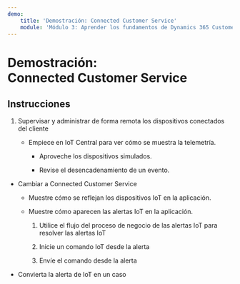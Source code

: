 ```yaml
---
demo:
    title: 'Demostración: Connected Customer Service'
    module: 'Módulo 3: Aprender los fundamentos de Dynamics 365 Customer Service'
---
```


# Demostración: Connected Customer Service

## Instrucciones

1. Supervisar y administrar de forma remota los dispositivos conectados del cliente

	- Empiece en IoT Central para ver cómo se muestra la telemetría.

		- Aproveche los dispositivos simulados.

		- Revise el desencadenamiento de un evento.

- Cambiar a Connected Customer Service 

	- Muestre cómo se reflejan los dispositivos IoT en la aplicación.

	- Muestre cómo aparecen las alertas IoT en la aplicación.

		1. Utilice el flujo del proceso de negocio de las alertas IoT para resolver las alertas IoT

		2. Inicie un comando IoT desde la alerta

		3. Envíe el comando desde la alerta 

- Convierta la alerta de IoT en un caso


